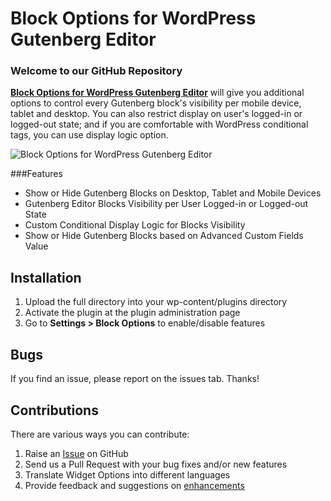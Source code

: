 # Block Options for WordPress Gutenberg Editor #

### Welcome to our GitHub Repository

<strong><a href="https://block-options.com/">Block Options for WordPress Gutenberg Editor</a></strong> will give you additional options to control every Gutenberg block's visibility per mobile device, tablet and desktop. You can also restrict display on user's logged-in or logged-out state; and if you are comfortable with WordPress conditional tags, you can use display logic option.

![Block Options for WordPress Gutenberg Editor](https://raw.githubusercontent.com/phpbits/block-options/master/screenshot-1.gif "Block Options for WordPress Gutenberg Editor")

###Features
* Show or Hide Gutenberg Blocks on Desktop, Tablet and Mobile Devices
* Gutenberg Editor Blocks Visibility per User Logged-in or Logged-out State
* Custom Conditional Display Logic for Blocks Visibility
* Show or Hide Gutenberg Blocks based on Advanced Custom Fields Value

## Installation ##

1. Upload the full directory into your wp-content/plugins directory
2. Activate the plugin at the plugin administration page
3. Go to <strong>Settings > Block Options</strong> to enable/disable features

## Bugs ##
If you find an issue, please report on the issues tab. Thanks!


## Contributions ##
There are various ways you can contribute:

1. Raise an [Issue](https://github.com/phpbits/block-options/issues) on GitHub
2. Send us a Pull Request with your bug fixes and/or new features
3. Translate Widget Options into different languages
4. Provide feedback and suggestions on [enhancements](https://github.com/phpbits/block-options/issues)